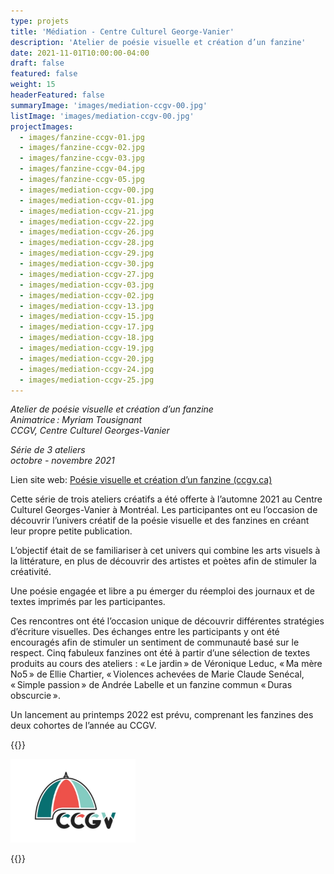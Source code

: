 ```yaml
---
type: projets
title: 'Médiation - Centre Culturel George-Vanier'
description: 'Atelier de poésie visuelle et création d’un fanzine'
date: 2021-11-01T10:00:00-04:00
draft: false
featured: false
weight: 15
headerFeatured: false
summaryImage: 'images/mediation-ccgv-00.jpg'
listImage: 'images/mediation-ccgv-00.jpg'
projectImages:
  - images/fanzine-ccgv-01.jpg
  - images/fanzine-ccgv-02.jpg
  - images/fanzine-ccgv-03.jpg
  - images/fanzine-ccgv-04.jpg
  - images/fanzine-ccgv-05.jpg    
  - images/mediation-ccgv-00.jpg
  - images/mediation-ccgv-01.jpg
  - images/mediation-ccgv-21.jpg
  - images/mediation-ccgv-22.jpg
  - images/mediation-ccgv-26.jpg
  - images/mediation-ccgv-28.jpg
  - images/mediation-ccgv-29.jpg
  - images/mediation-ccgv-30.jpg
  - images/mediation-ccgv-27.jpg
  - images/mediation-ccgv-03.jpg
  - images/mediation-ccgv-02.jpg
  - images/mediation-ccgv-13.jpg
  - images/mediation-ccgv-15.jpg
  - images/mediation-ccgv-17.jpg
  - images/mediation-ccgv-18.jpg
  - images/mediation-ccgv-19.jpg
  - images/mediation-ccgv-20.jpg
  - images/mediation-ccgv-24.jpg
  - images/mediation-ccgv-25.jpg
---
```


_Atelier de poésie visuelle et création d’un fanzine  
Animatrice : Myriam Tousignant  
CCGV, Centre Culturel Georges-Vanier_

_Série de 3 ateliers  
octobre - novembre 2021_

Lien site web: [Poésie visuelle et création d’un fanzine (ccgv.ca)](https://www.ccgv.ca/formation/poesie-visuelle-et-creation-dun-fanzine/)

Cette série de trois ateliers créatifs a été offerte à l’automne 2021 au Centre Culturel Georges-Vanier à Montréal. Les participantes ont eu l’occasion de découvrir l’univers créatif de la poésie visuelle et des fanzines en créant leur propre petite publication.

L’objectif était de se familiariser à cet univers qui combine les arts visuels à la littérature, en plus de découvrir des artistes et poètes afin de stimuler la créativité.

Une poésie engagée et libre a pu émerger du réemploi des journaux et de textes imprimés par les participantes.

Ces rencontres ont été l’occasion unique de découvrir différentes stratégies d’écriture visuelles. Des échanges entre les participants y ont été encouragés afin de stimuler un sentiment de communauté basé sur le respect. Cinq fabuleux fanzines ont été à partir d’une sélection de textes produits au cours des ateliers : « Le jardin » de Véronique Leduc, « Ma mère No5 » de Ellie Chartier, « Violences achevées de Marie Claude Senécal, « Simple passion » de Andrée Labelle et un fanzine commun « Duras obscurcie ».

Un lancement au printemps 2022 est prévu, comprenant les fanzines des deux cohortes de l’année au CCGV.

{{<rawhtml>}}
<p>
  <a href="https://www.ccgv.ca/">
    <img src="images/logo_CCGV.jpg" alt="CCGV" style="max-width: 200px;">
  </a>
</p>
{{</rawhtml>}}